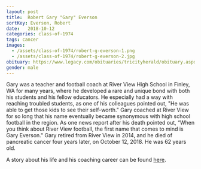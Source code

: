 ```yaml
---
layout: post
title:  Robert Gary "Gary" Everson
sortKey: Everson, Robert
date:   2018-10-12
categories: class-of-1974
tags: cancer
images:
  - /assets/class-of-1974/robert-g-everson-1.png
  - /assets/class-of-1974/robert-g-everson-2.jpg
obituary: https://www.legacy.com/obituaries/tricityherald/obituary.aspx?n=gary-everson&pid=190531200
gender: male
---
```

Gary was a teacher and football coach at River View High School in Finley, WA for many years, where he developed a rare and unique bond with both his students and his fellow educators. He especially had a way with reaching troubled students, as one of his colleagues pointed out, "He was able to get those kids to see their self-worth." Gary coached at River View for so long that his name eventually became synonymous with high school football in the region. As one news report after his death pointed out, “When you think about River View football, the first name that comes to mind is Gary Everson." Gary retired from River View in 2014, and he died of pancreatic cancer four years later, on October 12, 2018. He was 62 years old. 

A story about his life and his coaching career can be found [here](https://www.tri-cityherald.com/sports/other-sports/article220712195.html).

